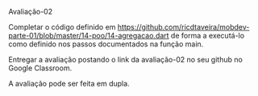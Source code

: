 Avaliação-02

Completar o código definido em https://github.com/ricdtaveira/mobdev-parte-01/blob/master/14-poo/14-agregacao.dart de forma a executá-lo como definido nos passos documentados na função main.

Entregar a avaliação postando o link da avaliação-02 no seu github no Google Classroom.

A avaliação pode ser feita em dupla.
